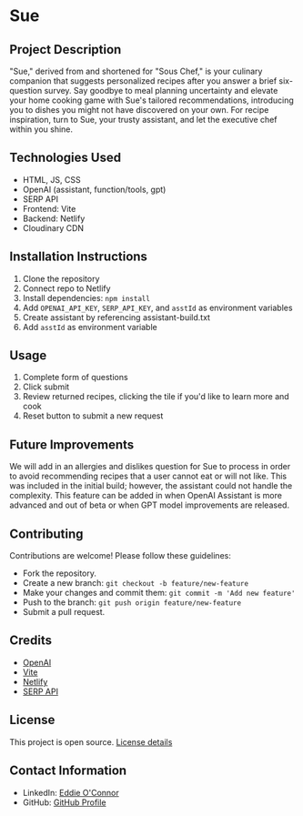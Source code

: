 # Sue

## Project Description
"Sue," derived from and shortened for "Sous Chef," is your culinary companion that suggests personalized recipes after you answer a brief six-question survey. Say goodbye to meal planning uncertainty and elevate your home cooking game with Sue's tailored recommendations, introducing you to dishes you might not have discovered on your own. For recipe inspiration, turn to Sue, your trusty assistant, and let the executive chef within you shine.

## Technologies Used
- HTML, JS, CSS
- OpenAI (assistant, function/tools, gpt)
- SERP API
- Frontend: Vite
- Backend: Netlify
- Cloudinary CDN

## Installation Instructions
1. Clone the repository
2. Connect repo to Netlify
3. Install dependencies: `npm install`
4. Add `OPENAI_API_KEY`, `SERP_API_KEY`, and `asstId` as environment variables
5. Create assistant by referencing assistant-build.txt
6. Add `asstId` as environment variable

## Usage
1. Complete form of questions
2. Click submit
3. Review returned recipes, clicking the tile if you'd like to learn more and cook
4. Reset button to submit a new request

## Future Improvements
We will add in an allergies and dislikes question for Sue to process in order to avoid recommending recipes that a user cannot eat or will not like. This was included in the initial build; however, the assistant could not handle the complexity. This feature can be added in when OpenAI Assistant is more advanced and out of beta or when GPT model improvements are released.

## Contributing
Contributions are welcome! Please follow these guidelines:
- Fork the repository.
- Create a new branch: `git checkout -b feature/new-feature`
- Make your changes and commit them: `git commit -m 'Add new feature'`
- Push to the branch: `git push origin feature/new-feature`
- Submit a pull request.

## Credits
- [OpenAI](https://www.openai.com/)
- [Vite](https://vitejs.dev/)
- [Netlify](https://www.netlify.com/)
- [SERP API](https://serpapi.com/)

## License
This project is open source. [License details](LICENSE)

## Contact Information
- LinkedIn: [Eddie O'Connor](https://www.linkedin.com/in/edwardjamesoconnor/)
- GitHub: [GitHub Profile](https://github.com/Eddie-OConnor)
